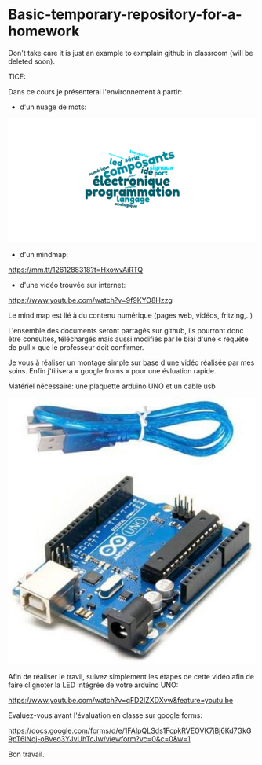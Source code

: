 # Basic-temporary-repository-for-a-homework
  Don't take care it is just an example to exmplain github in classroom (will be deleted soon).


TICE:

Dans ce cours je présenterai l'environnement à partir:

- d'un nuage de mots:

![alt text](https://github.com/HoRaMusic/Basic-temporary-repository-for-a-homework/blob/master/nuage-de-mots.png)

- d'un mindmap:

https://mm.tt/1261288318?t=HxowvAiRTQ

- d'une vidéo trouvée sur internet:

https://www.youtube.com/watch?v=9f9KYO8Hzzg

Le mind map est lié à du contenu numérique (pages web, vidéos, fritzing,..)

L'ensemble des documents seront partagés sur github, ils pourront donc être consultés, téléchargés mais aussi modifiés 
par le biai d'une « requête de pull » que le professeur doit confirmer.

Je vous à réaliser un montage simple sur base d'une vidéo réalisée par mes soins.
Enfin j'tilisera « google froms » pour une évluation rapide.

Matériel nécessaire:  une plaquette arduino UNO et un cable usb

![alt text](https://github.com/HoRaMusic/Basic-temporary-repository-for-a-homework/blob/master/usbUno.jpg)

Afin de réaliser le travil, suivez simplement les étapes de cette vidéo afin de faire clignoter la LED intégrée de votre arduino UNO: 

https://www.youtube.com/watch?v=qFD2IZXDXvw&feature=youtu.be

Evaluez-vous avant l'évaluation en classe sur google forms:

https://docs.google.com/forms/d/e/1FAIpQLSds1FcpkRVEOVK7jBj6Kd7GkG9pT6lNoj-oBveo3YJvUhTcJw/viewform?vc=0&c=0&w=1


Bon travail.

